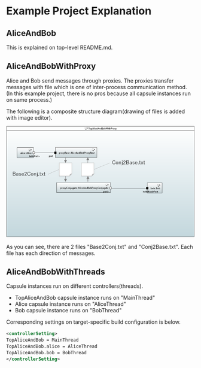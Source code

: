 # Example Project Explanation

## AliceAndBob

This is explained on top-level README.md.


## AliceAndBobWithProxy

Alice and Bob send messages through proxies.
The proxies transfer messages with file which is one of inter-process communication method.
(In this example project, there is no pros because all capsule instances run on same process.)

The following is a composite structure diagram(drawing of files is added with image editor).

![Composite Structure Diagram of AliceAndBobWithProxy](image/alice_and_bob_with_proxy_csd.png)

As you can see, there are 2 files "Base2Conj.txt" and "Conj2Base.txt".
Each file has each direction of messages.


## AliceAndBobWithThreads

Capsule instances run on different controllers(threads).

* TopAliceAndBob capsule instance runs on "MainThread"
* Alice capsule instance runs on "AliceThread"
* Bob capsule instance runs on "BobThread"


Corresponding settings on target-specific build configuration is below.

```xml
<controllerSetting>
TopAliceAndBob = MainThread
TopAliceAndBob.alice = AliceThread
TopAliceAndBob.bob = BobThread
</controllerSetting>
```

